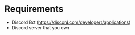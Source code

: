 # Requirements
- Discord Bot (https://discord.com/developers/applications)
- Discord server that you own
